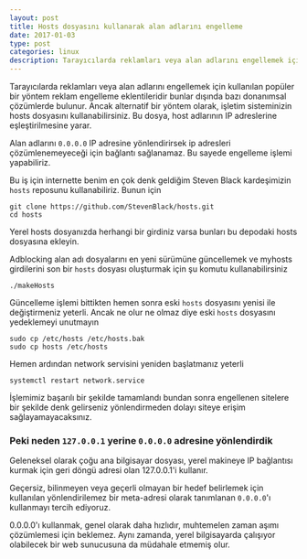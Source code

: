 ```yaml
---
layout: post
title: Hosts dosyasını kullanarak alan adlarını engelleme
date: 2017-01-03
type: post
categories: linux
description: Tarayıcılarda reklamları veya alan adlarını engellemek için kullanılan popüler bir yöntem reklam engelleme eklentileridir 
---
```


Tarayıcılarda reklamları veya alan adlarını engellemek için kullanılan popüler bir yöntem reklam engelleme eklentileridir bunlar dışında bazı donanımsal çözümlerde bulunur. Ancak alternatif bir yöntem olarak, işletim sisteminizin hosts dosyasını kullanabilirsiniz. Bu dosya, host adlarının IP adreslerine eşleştirilmesine yarar. 

Alan adlarını `0.0.0.0` IP adresine yönlendirirsek ip adresleri çözümlenemeyeceği için bağlantı sağlanamaz. Bu sayede engelleme işlemi yapabiliriz. 

Bu iş için internette benim en çok denk geldiğim Steven Black kardeşimizin `hosts` reposunu kullanabiliriz. Bunun için

```
git clone https://github.com/StevenBlack/hosts.git
cd hosts
```

Yerel hosts dosyanızda herhangi bir girdiniz varsa bunları bu depodaki hosts dosyasına ekleyin.

Adblocking alan adı dosyalarını en yeni sürümüne güncellemek ve myhosts girdilerini son bir `hosts` dosyası oluşturmak için şu komutu kullanabilirsiniz

```
./makeHosts
```

Güncelleme işlemi bittikten hemen sonra eski `hosts` dosyasını yenisi ile değiştirmeniz yeterli. Ancak ne olur ne olmaz diye eski `hosts` dosyasını yedeklemeyi unutmayın

```
sudo cp /etc/hosts /etc/hosts.bak
sudo cp hosts /etc/hosts
```

Hemen ardından network servisini yeniden başlatmanız yeterli

```
systemctl restart network.service
```

İşlemimiz başarılı bir şekilde tamamlandı bundan sonra engellenen sitelere bir şekilde denk gelirseniz yönlendirmeden dolayı siteye erişim sağlayamayacaksınız.

### Peki neden `127.0.0.1` yerine `0.0.0.0` adresine yönlendirdik

Geleneksel olarak çoğu ana bilgisayar dosyası, yerel makineye IP bağlantısı kurmak için geri döngü adresi olan 127.0.0.1'i kullanır.

Geçersiz, bilinmeyen veya geçerli olmayan bir hedef belirlemek için kullanılan yönlendirilemez bir meta-adresi olarak tanımlanan `0.0.0.0`'ı kullanmayı tercih ediyoruz.

0.0.0.0'ı kullanmak, genel olarak daha hızlıdır, muhtemelen zaman aşımı çözümlemesi için beklemez. Aynı zamanda, yerel bilgisayarda çalışıyor olabilecek bir web sunucusuna da müdahale etmemiş olur.
